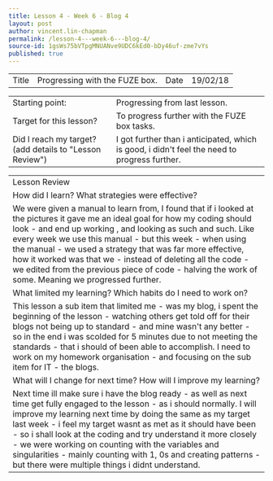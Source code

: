 ```yaml
---
title: Lesson 4 - Week 6 - Blog 4
layout: post
author: vincent.lin-chapman
permalink: /lesson-4---week-6---blog-4/
source-id: 1gsWs75bVTpgMNUANve9UDC6kEd0-bDy46uf-zme7vYs
published: true
---
```

<table>
  <tr>
    <td>Title</td>
    <td>Progressing with the FUZE box.</td>
    <td>Date</td>
    <td>19/02/18</td>
  </tr>
</table>


<table>
  <tr>
    <td>Starting point:</td>
    <td>Progressing from last lesson.</td>
  </tr>
  <tr>
    <td>Target for this lesson?</td>
    <td>To progress further with the FUZE box tasks.</td>
  </tr>
  <tr>
    <td>Did I reach my target? 
(add details to "Lesson Review")</td>
    <td>I got further than i anticipated, which is good, i didn't feel the need to progress further.</td>
  </tr>
</table>


<table>
  <tr>
    <td>Lesson Review</td>
  </tr>
  <tr>
    <td>How did I learn? What strategies were effective? </td>
  </tr>
  <tr>
    <td>We were given a manual to learn from, I found that if i looked at the pictures it gave me an ideal goal for how my coding should look - and end up working , and looking as such and such. Like every week we use this manual - but this week - when using the manual - we used a strategy that was far more effective, how it worked was that we - instead of deleting all the code - we edited from the previous piece of code - halving the work of some. Meaning we progressed further.</td>
  </tr>
  <tr>
    <td>What limited my learning? Which habits do I need to work on? </td>
  </tr>
  <tr>
    <td>This lesson a sub item that limited me - was my blog, i spent the beginning of the lesson - watching others get told off for their blogs not being up to standard - and mine wasn't any better - so in the end i was scolded for 5 minutes due to not meeting the standards - that i should of been able to accomplish. I need to work on my homework organisation - and focusing on the sub item for IT - the blogs.</td>
  </tr>
  <tr>
    <td>What will I change for next time? How will I improve my learning?</td>
  </tr>
  <tr>
    <td>Next time ill make sure i have the blog ready - as well as next time get fully engaged to the lesson - as i should normally. I will improve my learning next time by doing the same as my target last week - i feel my target wasnt as met as it should have been - so i shall look at the coding and try understand it more closely - we were working on counting with the variables and singularities - mainly counting with 1, 0s and creating patterns - but there were multiple things i didnt understand.</td>
  </tr>
</table>


